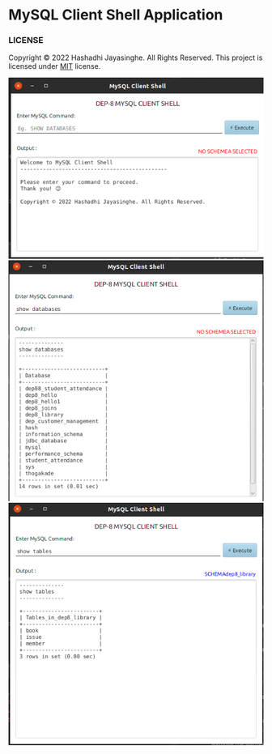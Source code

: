 # MySQL Client Shell Application

### LICENSE
Copyright © 2022 Hashadhi Jayasinghe. All Rights Reserved.
This project is licensed under [MIT](LICENSE.txt) license.


![](assets/1.png)
![](assets/2.png)
![](assets/3.png)




